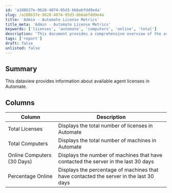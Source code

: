 ```yaml
---
id: 'a108637e-9628-4074-95d3-bb6abfdd9e4a'
slug: /a108637e-9628-4074-95d3-bb6abfdd9e4a
title: 'Admin - Automate License Metrics'
title_meta: 'Admin - Automate License Metrics'
keywords: ['licenses', 'automate', 'computers', 'online', 'total']
description: 'This document provides a comprehensive overview of the available agent licenses in ConnectWise Automate, detailing the total number of licenses, the total number of computers, and the online status of machines over the last 30 days.'
tags: ['report']
draft: false
unlisted: false
---
```


## Summary

This dataview provides information about available agent licenses in Automate.

## Columns

| Column                         | Description                                                                 |
|--------------------------------|-----------------------------------------------------------------------------|
| Total Licenses                 | Displays the total number of licenses in Automate                          |
| Total Computers                | Displays the total number of machines in Automate                          |
| Online Computers (30 Days)     | Displays the number of machines that have contacted the server in the last 30 days |
| Percentage Online              | Displays the percentage of machines that have contacted the server in the last 30 days |

